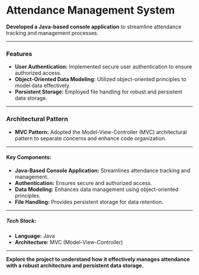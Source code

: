  # Attendance Management System

**Developed a Java-based console application** to streamline attendance tracking and management processes.

---

### Features

- **User Authentication:** Implemented secure user authentication to ensure authorized access.
- **Object-Oriented Data Modeling:** Utilized object-oriented principles to model data effectively.
- **Persistent Storage:** Employed file handling for robust and persistent data storage.

---

### Architectural Pattern

- **MVC Pattern:** Adopted the Model-View-Controller (MVC) architectural pattern to separate concerns and enhance code organization.

---

#### Key Components:

- **Java-Based Console Application:** Streamlines attendance tracking and management.
- **Authentication:** Ensures secure and authorized access.
- **Data Modeling:** Enhances data management using object-oriented principles.
- **File Handling:** Provides persistent storage for data retention.

---

##### Tech Stack:
- **Language:** Java
- **Architecture:** MVC (Model-View-Controller)

---

**Explore the project to understand how it effectively manages attendance with a robust architecture and persistent data storage.**
